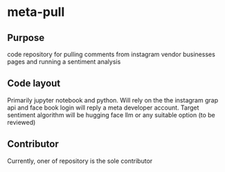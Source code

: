 # meta-pull
## Purpose
code repository for pulling comments from instagram vendor businesses pages and running a sentiment analysis

## Code layout
Primarily jupyter notebook and python. Will rely on the the instagram grap api and face book login
will reply a meta developer account. Target sentiment algorithm will be hugging face llm or any suitable option (to be reviewed)

## Contributor
Currently, oner of repository is the sole contributor
